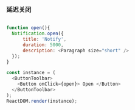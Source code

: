 
### 延迟关闭

<!--start-code-->
```js

function open(){
  Notification.open({
      title: 'Notify',
      duration: 5000,
      description: <Paragraph size="short" />
  });
}

const instance = (
  <ButtonToolbar>
    <Button onClick={open}> Open </Button>
  </ButtonToolbar>
);
ReactDOM.render(instance);
```
<!--end-code-->
